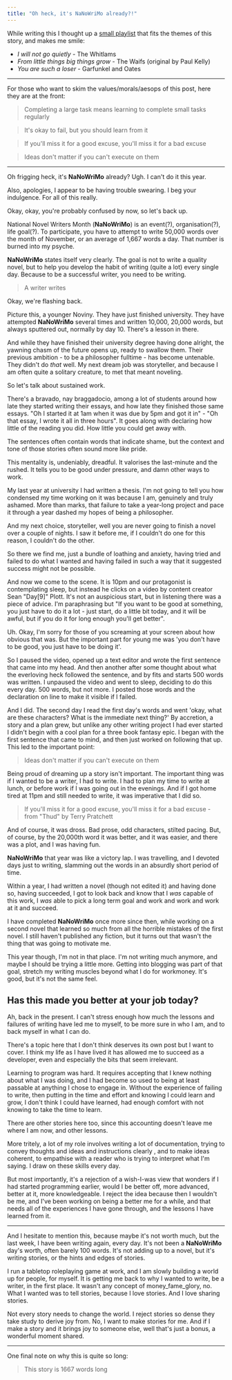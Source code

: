 ```yaml
---
title: "Oh heck, it's NaNoWriMo already?!"
---
```


While writing this I thought up a [small playlist](https://open.spotify.com/user/noviny/playlist/4P2Q6Yuns5sD2cPOpO415d?si=57ucDpbAQRWS2HYpYHnufg) that fits the themes of this story, and makes me smile:

* _I will not go quietly_ - The Whitlams
* _From little things big things grow_ - The Waifs (original by Paul Kelly)
* _You are such a loser_ - Garfunkel and Oates

- - - -

For those who want to skim the values/morals/aesops of this post, here they are at the front:

> Completing a large task means learning to complete small tasks regularly

> It's okay to fail, but you should learn from it

> If you'll miss it for a good excuse, you'll miss it for a bad excuse

> Ideas don't matter if you can't execute on them

- - - -

Oh frigging heck, it's **NaNoWriMo** already? Ugh. I can't do it this year.

Also, apologies, I appear to be having trouble swearing. I beg your indulgence. For all of this really.

Okay, okay, you're probably confused by now, so let's back up.

National Novel Writers Month (**NaNoWriMo**)  is an event(?), organisation(?), life goal(?). To participate, you have to attempt to write 50,000 words over the month of November, or an average of 1,667 words a day. That number is burned into my psyche.

**NaNoWriMo** states itself very clearly. The goal is not to write a quality novel, but to help you develop the habit of writing (quite a lot) every single day. Because to be a successful writer, you need to be writing.

> A writer writes  

Okay, we're flashing back.

Picture this, a younger Noviny. They have just finished university. They have attempted **NaNoWriMo** several times and written 10,000, 20,000 words, but always sputtered out, normally by day 10. There's a lesson in there.

And while they have finished their university degree having done alright, the yawning chasm of the future opens up, ready to swallow them. Their previous ambition - to be a philosopher fulltime - has become untenable. They didn't do _that_ well. My next dream job was storyteller, and because I am often quite a solitary creature, to met that meant noveling.

So let's talk about sustained work.

There's a bravado, nay braggadocio, among a lot of students around how late they started writing their essays, and how late they finished those same essays.  "Oh I started it at 1am when it was due by 5pm and got it in" - "Oh that essay, I wrote it all in three hours". It goes along with declaring how little of the reading you did. How little you could get away with.

The sentences often contain words that indicate shame, but the context and tone of those stories often sound more like pride.

This mentality is, undeniably, dreadful. It valorises the last-minute and the rushed. It tells you to be good under pressure, and damn other ways to work.

My last year at university I had written a thesis. I'm not going to tell you how condensed my time working on it was because I am, genuinely and truly ashamed. More than marks, that failure to take a year-long project and pace it through a year dashed my hopes of being a philosopher.

And my next choice, storyteller, well you are never going to finish a novel over a couple of nights. I saw it before me, if I couldn't do one for this reason, I couldn't do the other.

So there we find me, just a bundle of loathing and anxiety, having tried and failed to do what I wanted and having failed in such a way that it suggested success might not be possible.

And now we come to the scene. It is 10pm and our protagonist is contemplating sleep, but instead he clicks on a video by content creator Sean "Day[9]"  Plott. It's not an auspicious start, but in listening there was a piece of advice. I'm paraphrasing but "If you want to be good at something, you just have to do it a lot - just start, do a little bit today, and it will be awful, but if you do it for long enough you'll get better".

Uh. Okay, I'm sorry for those of you screaming at your screen about how obvious that was. But the important part for young me was 'you don't have to be good, you just have to be doing it'.

So I paused the video, opened up a text editor and wrote the first sentence that came into my head. And then another after some thought about what the everloving heck followed the sentence, and by fits and starts 500 words was written. I unpaused the video and went to sleep, deciding to do this every day. 500 words, but not more. I posted those words and the declaration on line to make it visible if I failed.

And I did. The second day I read the first day's words and went 'okay, what are these characters? What is the immediate next thing?' By accretion, a story and a plan grew, but unlike any other writing project I had ever started I didn't begin with a cool plan for a three book fantasy epic. I began with the first sentence that came to mind, and then just worked on following that up. This led to the important point:

> Ideas don't matter if you can't execute on them  

Being proud of dreaming up a story isn't important. The important thing was if I wanted to be a writer, I had to write. I had to plan my time to write at lunch, or before work if I was going out in the evenings. And if I got home tired at 11pm and still needed to write, it was imperative that I did so.

> If you'll miss it for a good excuse, you'll miss it for a bad excuse - from "Thud" by Terry Pratchett  

And of course, it was dross. Bad prose, odd characters, stilted pacing. But, of course, by the 20,000th word it was better, and it was easier, and there was a plot, and I was having fun.

**NaNoWriMo** that year was like a victory lap. I was travelling, and I devoted days just to writing, slamming out the words in an absurdly short period of time.

Within a year, I had written a novel (though not edited it) and having done so, having succeeded, I got to look back and know that I _was_ capable of this work, I _was_ able to pick a long term goal and work and work and work at it and succeed.

I have completed **NaNoWriMo** once more since then, while working on a second novel that learned so much from all the horrible mistakes of the first novel.  I still haven't published any fiction, but it turns out that wasn't the thing that was going to motivate me.

This year though, I'm not in that place. I'm not writing much anymore, and maybe I should be trying a little more. Getting into blogging was part of that goal, stretch my writing muscles beyond what I do for workmoney. It's good, but it's not the same feel.

## Has this made you better at your job today?

Ah, back in the present. I can't stress enough how much the lessons and failures of writing have led me to myself, to be more sure in who I am, and to back myself in what I can do.

There's a topic here that I don't think deserves its own post but I want to cover. I think my life as I have lived it has allowed me to succeed as a developer, even and especially the bits that seem irrelevant.

Learning to program was hard. It requires accepting that I knew nothing about what I was doing, and I had become so used to being at least passable at anything I chose to engage in. Without the experience of failing to write, then putting in the time and effort and knowing I could learn and grow, I don't think I could have learned, had enough comfort with not knowing to take the time to learn.

There are other stories here too, since this accounting doesn't leave me where I am now, and other lessons.

More tritely, a lot of my role involves writing a lot of documentation, trying to convey thoughts and ideas and instructions clearly , and to make ideas coherent, to empathise with a reader who is trying to interpret what I'm saying. I draw on these skills every day.

But most importantly, it's a rejection of a wish-I-was view that wonders if I had started programming earlier, would I be better off, more advanced, better at it, more knowledgeable. I reject the idea because then I wouldn't be me, and I've been working on being a better me for a while, and that needs all of the experiences I have gone through, and the lessons I have learned from it.
- - - -
And I hesitate to mention this, because maybe it's not worth much, but the last week, I have been writing again, every day. It's not been a **NaNoWriMo** day's worth, often barely 100 words. It's not adding up to a novel, but it's writing stories, or the hints and edges of stories.

I run a tabletop roleplaying game at work, and I am slowly building a world up for people, for myself. It is getting me back to why I wanted to write, be a writer, in the first place. It wasn't any concept of money_fame_glory, no. What I wanted was to tell stories, because I love stories. And I love sharing stories.

Not every story needs to change the world. I reject stories so dense they take study to derive joy from. No, I want to make stories for me. And if I make a story and it brings joy to someone else, well that's just a bonus, a wonderful moment shared.
- - - -
One final note on why this is quite so long:

> This story is 1667 words long  